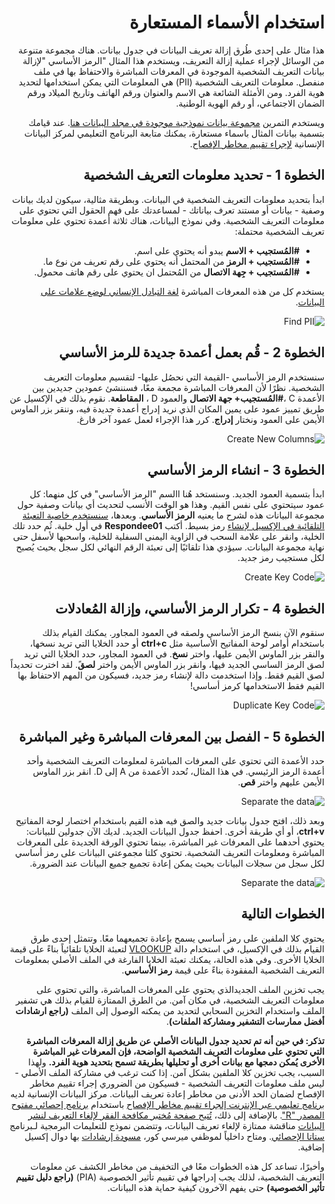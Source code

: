 <div dir=rtl>

# استخدام الأسماء المستعارة
هذا مثال على إحدى طُرق إزالة تعريف البيانات في جدول بيانات. هناك مجموعة متنوعة من الوسائل لإجراء عملية إزالة التعريف، ويستخدم هذا المثال "الرمز الأساسي "لإزالة بيانات التعريف الشخصية الموجودة في المعرفات المباشرة والاحتفاظ بها في ملف منفصل. معلومات التعريف الشخصية (PII) هي المعلومات التي يمكن استخدامها لتحديد هوية الفرد. ومن الأمثلة الشائعة هي الاسم والعنوان ورقم الهاتف وتاريخ الميلاد ورقم الضمان الاجتماعي، أو رقم الهوية الوطنية.

 ويستخدم التمرين [مجموعة بيانات نموذجية موجودة في مجلد البيانات هنا](data/Pseudonymization_example.csv). عند قيامك بتسمية بيانات المثال باسماء مستعارة، يمكنك متابعة البرنامج التعليمي لمركز البيانات الإنسانية [لإجراء تقييم مخاطر الإفصاح](https://centre.humdata.org/learning-path/disclosure-risk-assessment-overview/).

 ## الخطوة 1 - تحديد معلومات التعريف الشخصية
 ابدأ بتحديد معلومات التعريف الشخصية في البيانات. وبطريقة مثالية، سيكون لديك بيانات وصفية - بيانات أو مستند تعرف بياناتك - لمساعدتك على فهم الحقول التي تحتوي على معلومات التعريف الشخصية. وفي نموذج البيانات، هناك ثلاثة أعمدة تحتوي على معلومات تعريف الشخصية محتملة:
 - **#المُستجيب + الاسم** يبدو أنه يحتوي على اسم.
 - **#المُستجيب + الرمز** من المحتمل أنه يحتوي على رقم تعريف من نوع ما.
 - **#المُستجيب + جِهة الاتصال** من المُحتمل ان يحتوي على رقم هاتف محمول.

يستخدم كل من هذه المعرفات المباشرة [لغة التبادل الإنساني لوضع علامات على البيانات](https://hxlstandard.org).

![Find PII](images/Step1-Find-PII.png)

## الخطوة 2 - قُم بعمل أعمدة جديدة للرمز الأساسي
سنستخدم الرمز الأساسي -القيمة التي نحصُل عليها- لتقسيم معلومات التعريف الشخصية. نظرًا لأن المعرفات المباشرة مجمعة معًا، فسننشئ عمودين جديدين بين الأعمدة C ،**#المُستجيب+ جهة الاتصال** والعمود D ، **المقاطعة**. نقوم بذلك في الإكسيل عن طريق تمييز عمود على يمين المكان الذي نريد إدراج أعمدة جديدة فيه، وننقر بزر الماوس الأيمن على العمود ونختار **إدراج**. كرر هذا الإجراء لعمل عمود آخر فارغ.

![Create New Columns](images/Step2-create-columns.png)

## الخطوة 3 - انشاء الرمز الأساسي
ابدأ بتسمية العمود الجديد. وسنستخد هُنا االسم "الرمز الأساسي" في كل منهما: كل عمود سيتحتوي على نفس القيم. وهذا هو الوقت الأنسب لتحديث أي بيانات وصفية حول مجموعة البيانات هذه لشرح ما يعنيه **الرمز الأساسي**. وبعدها، [سنستخدم خاصية التعبئة التلقائية في الإكسيل لإنشاء](https://support.microsoft.com/en-us/office/fill-data-automatically-in-worksheet-cells-74e31bdd-d993-45da-aa82-35a236c5b5db) رمز بسيط. أكتب **Respondee01** في أول خلية. ثُم حدد تلك الخلية، وانقر على علامة السحب في الزاوية اليمنى السفلية للخلية، واسحبها لأسفل حتى نهاية مجموعة البيانات. سيؤدي هذا تلقائيًا إلى تعبئة الرقم النهائي لكل سجل بحيث يُصبح لكل مستجيب رمز جديد.

![Create Key Code](images/Step3-create-key-code.png)

## الخطوة 4 - تكرار الرمز الأساسي، وإزالة المُعادلات
سنقوم الآن بنسخ الرمز الأساسي ولصقه في العمود المجاور. يمكنك القيام بذلك باستخدام أوامر لوحة المفاتيح الأساسية مثل **ctrl+c** أو حدد الخلايا التي تريد نسخها، والنقر بزر الماوس الأيمن عليها، واختر **نسخ**. في العمود المجاور، حدد الخلايا التي تريد لصق الرمز الساسي الجديد فيها، وانقر بزر الماوس الأيمن واختر **لصق**ً. لقد اخترت تحديداً لصق القيم فقط. وإذا استخدمت دالة لإنشاء رمز جديد، فسيكون من المهم الاحتفاظ بها القيم فقط الاستخدامها كرمز أساسي!

![Duplicate Key Code](images/Step4-duplicate-key-code.png)

## الخطوة 5 - الفصل بين المعرفات المباشرة وغير المباشرة
حدد الأعمدة التي تحتوي على المعرفات المباشرة لمعلومات التعريف الشخصية وأحد أعمدة الرمز الرئيسي. في هذا المثال، نُحدد الأعمدة من A إلى  D. انقر بزر الماوس الأيمن عليهم واختر **قص**.

![Separate the data](images/Step5-separate-data.png)

وبعد ذلك، افتح جدول بيانات جديد والصق فيه هذه القيم باستخدام اختصار لوحة المفاتيح **ctrl+v**، أو أي طريقة أخرى. احفظ جدول البيانات الجديد. لديك الآن جدولين للبيانات: يحتوي أحدهما على المعرفات غير المباشرة، بينما تحتوي الورقة الجديدة على المعرفات المباشرة ومعلومات التعريف الشخصية. تحتوي كلتا مجموعتي البيانات على رمز أساسي لكل سجل من سجلات البيانات بحيث يمكن إعادة تجميع جميع البيانات عند الضرورة.

![Separate the data](images/Step5a-separate-data.png)

## الخطوات التالية
يحتوي كلا الملفين على رمز أساسي يسمح بإعادة تجميعهما معًا. وتتمثل إحدى طرق القيام بذلك في الإكسيل، في استخدام دالة [VLOOKUP](https://support.microsoft.com/en-us/office/vlookup-function-0bbc8083-26fe-4963-8ab8-93a18ad188a1) لتعبئة الخلايا تلقائياً بناءً على قيمة الخلايا الأخرى. وفي هذه الحالة، يمكنك تعبئة الخلايا الفارغة في الملف الأصلي بمعلومات التعريف الشخصية المفقودة بناءً على قيمة **رمز الأساسي**.

يجب تخزين الملف الجديدالذي يحتوي على المعرفات المباشرة، والتي تحتوي على معلومات التعريف الشخصية، في مكان آمن. من الطرق الممتازة للقيام بذلك هي تشفير الملف واستخدام التخزين السحابي لتحديد من يمكنه الوصول إلى الملف  **(راجع ارشادات أفضل ممارسات التشفير ومشاركة الملفات)**.

**تذكر: في حين أنه تم تحديد جدول البيانات الأصلي عن طريق إزالة المعرفات المباشرة التي تحتوي على معلومات التعريف الشخصية الواضحة، فإن المعرفات غير المباشرة الأخرى يُمكن دمجها مع بيانات أخرى أو تحليلها بطريقة تسمح بتحديد هوية الفرد.** ولهذا السبب، يجب تخزين كلا الملفين بشكل آمن. إذا كنت ترغب في مشاركة الملف الأصلي - ليس ملف معلومات التعريف الشخصية - فسيكون من الضروري إجراء تقييم مخاطر الإفصاح لضمان الحد الأدنى من مخاطر إعادة تعريف البيانات. مركز البيانات الإنسانية لديه [برنامج تعليمي عبر الإنترنت  إلجراء تقييم مخاطر الإفصاح](https://centre.humdata.org/learning-path/disclosure-risk-assessment-overview/) باستخدام [برنامج إحصائي مفتوح المصدر "R"](https://www.r-project.org/). بالإضافة إلى ذلك، [تُتيح صفحة مُختبر مكافحة الفقر لإلغاء التعريف لنشر البيانات](https://www.povertyactionlab.org/resource/data-de-identification) مناقشة ممتازة لإلغاء تعريف البيانات، وتتضمن نموذج للتعليمات البرمجية لـبرنامج [ستاتا الإحصائي](https://www.stata.com/).
ومتاح داخلياً لموظفي ميرسي كور، [مسودة إرشادات](https://docs.google.com/document/d/1wFI5Ltvu9abtuRDVVZnbY2rdR61N3Eel4egZ02HuvU0/edit?usp=sharing) بها دوال إكسيل إضافية.

وأخيرًا، تساعد كل هذه الخطوات معًا في التخفيف من مخاطر الكشف عن معلومات التعريف الشخصية، لذلك يجب إدراجها في تقييم تأثير الخصوصية (PIA) **(راجع دليل تقييم تأثير الخصوصية)** حتى يفهم الآخرون كيفية حماية هذه البيانات.
